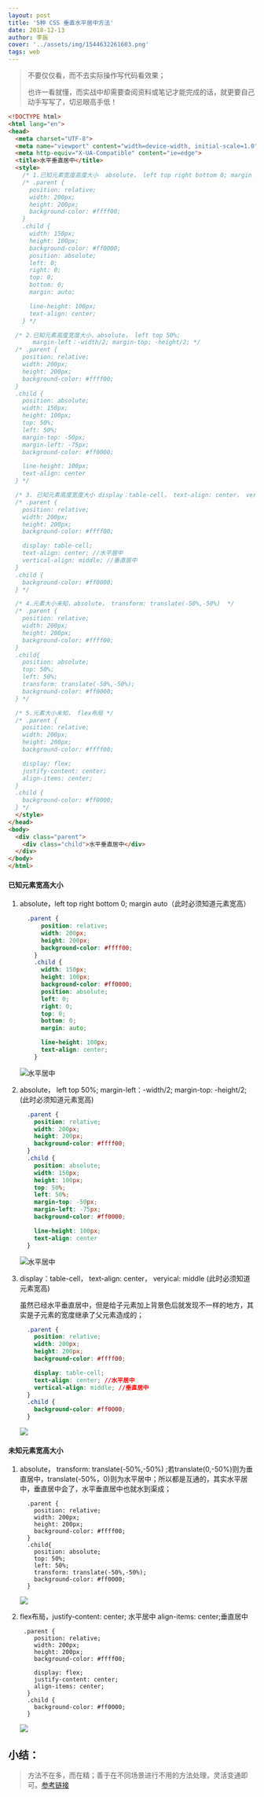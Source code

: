 ```yaml
---
layout: post
title: '5种 CSS 垂直水平居中方法'
date: 2018-12-13
author: 李振
cover: '../assets/img/1544632261603.png'
tags: web
---
```


>  不要仅仅看，而不去实际操作写代码看效果；
>
> 也许一看就懂，而实战中却需要查阅资料或笔记才能完成的话，就更要自己动手写写了，切忌眼高手低！

```html
<!DOCTYPE html>
<html lang="en">
<head>
  <meta charset="UTF-8">
  <meta name="viewport" content="width=device-width, initial-scale=1.0">
  <meta http-equiv="X-UA-Compatible" content="ie=edge">
  <title>水平垂直居中</title>
  <style>
    /* 1.已知元素宽度高度大小  absolute， left top right bottom 0; margin auto*/
    /* .parent {
      position: relative;
      width: 200px;
      height: 200px;
      background-color: #ffff00;
    }
    .child {
      width: 150px;
      height: 100px;
      background-color: #ff0000;
      position: absolute;
      left: 0;
      right: 0;
      top: 0;
      bottom: 0;
      margin: auto;

      line-height: 100px;
      text-align: center;
    } */

  /* 2.已知元素高度宽度大小，absolute， left top 50%; 
       margin-left：-width/2; margin-top: -height/2; */
  /* .parent {
    position: relative;
    width: 200px;
    height: 200px;
    background-color: #ffff00;
  }
  .child {
    position: absolute;
    width: 150px;
    height: 100px;
    top: 50%;
    left: 50%;
    margin-top: -50px;
    margin-left: -75px;
    background-color: #ff0000;

    line-height: 100px;
    text-align: center
  } */

  /* 3. 已知元素高度宽度大小 display：table-cell， text-align: center， veryical: middle */
  /* .parent {
    position: relative;
    width: 200px;
    height: 200px;
    background-color: #ffff00;

    display: table-cell; 
    text-align: center; //水平居中
    vertical-align: middle; //垂直居中
  }
  .child {
    background-color: #ff0000;
  } */

  /* 4.元素大小未知，absolute， transform: translate(-50%,-50%)  */
  /* .parent {
    position: relative;
    width: 200px;
    height: 200px;
    background-color: #ffff00;
  }
  .child{
    position: absolute;
    top: 50%;
    left: 50%;
    transform: translate(-50%,-50%);
    background-color: #ff0000;
  } */

  /* 5.元素大小未知， flex布局 */
  /* .parent {
    position: relative;
    width: 200px;
    height: 200px;
    background-color: #ffff00;

    display: flex;
    justify-content: center;
    align-items: center;
  }
  .child {
    background-color: #ff0000;
  } */
  </style>
</head>
<body>
  <div class="parent">
    <div class="child">水平垂直居中</div>
  </div>
</body>
</html>

```

#### 已知元素宽高大小

1. absolute，left  top right bottom 0;  margin auto（此时必须知道元素宽高）

   ```css
     .parent {
         position: relative;
         width: 200px;
         height: 200px;
         background-color: #ffff00;
       }
       .child {
         width: 150px;
         height: 100px;
         background-color: #ff0000;
         position: absolute;
         left: 0;
         right: 0;
         top: 0;
         bottom: 0;
         margin: auto;
   
         line-height: 100px;
         text-align: center;
       } 
   ```

   ![水平居中](D:\blog\assets\img\1544632261603.png)

2. absolute， left  top 50%;  margin-left：-width/2; margin-top: -height/2;(此时必须知道元素宽高)

   ```css
     .parent {
       position: relative;
       width: 200px;
       height: 200px;
       background-color: #ffff00;
     }
     .child {
       position: absolute;
       width: 150px;
       height: 100px;
       top: 50%;
       left: 50%;
       margin-top: -50px;
       margin-left: -75px;
       background-color: #ff0000;
   
       line-height: 100px;
       text-align: center
     }
   ```

   ![水平居中](D:\blog\assets\img\1544632261603.png)

3. display：table-cell， text-align: center， veryical: middle (此时必须知道元素宽高)

    虽然已经水平垂直居中，但是给子元素加上背景色后就发现不一样的地方，其实是子元素的宽度继承了父元素造成的；

   ```css
     .parent {
       position: relative;
       width: 200px;
       height: 200px;
       background-color: #ffff00;
   
       display: table-cell; 
       text-align: center; //水平居中
       vertical-align: middle; //垂直居中
     }
     .child {
       background-color: #ff0000;
     } 
   ```

   ![](D:\blog\assets\img\1544632975069.png)

#### 未知元素宽高大小

1. absolute， transform: translate(-50%,-50%)  ;若translate(0,-50%)则为垂直居中，translate(-50%，0)则为水平居中；所以都是互通的，其实水平居中，垂直居中会了，水平垂直居中也就水到渠成；

   ```
     .parent {
       position: relative;
       width: 200px;
       height: 200px;
       background-color: #ffff00;
     }
     .child{
       position: absolute;
       top: 50%;
       left: 50%;
       transform: translate(-50%,-50%);
       background-color: #ff0000;
     } 
   ```

   ![](D:\blog\assets\img\1544633400866.png)

2. flex布局，justify-content: center; 水平居中  align-items: center;垂直居中

   ```
    .parent {
       position: relative;
       width: 200px;
       height: 200px;
       background-color: #ffff00;
   
       display: flex;
       justify-content: center;
       align-items: center;
     }
     .child {
       background-color: #ff0000;
     } 
   ```

   ![](D:\blog\assets\img\1544633454584.png)

## 小结：

> 方法不在多，而在精；善于在不同场景进行不用的方法处理，灵活变通即可。[参考链接](https://segmentfault.com/a/1190000014116655)

